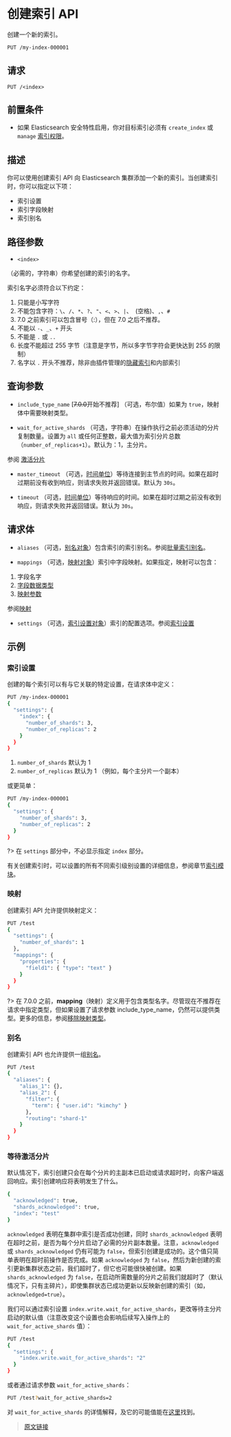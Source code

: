 # 创建索引 API

创建一个新的索引。

```bash
PUT /my-index-000001
```

## 请求

`PUT /<index>`

## 前置条件

- 如果 Elasticsearch 安全特性启用，你对目标索引必须有 `create_index` 或 `manage` [索引权限](/secure_the_elastic_statck/user_authorization/security_privileges?id=索引权限)。

## 描述

你可以使用创建索引 API 向 Elasticsearch 集群添加一个新的索引。当创建索引时，你可以指定以下项：

- 索引设置
- 索引字段映射
- 索引别名

## 路径参数

- `<index>`

（必需的，字符串）你希望创建的索引的名字。

索引名字必须符合以下约定：

1. 只能是小写字符
2. 不能包含字符：`\`、`/`、`*`、`?`、`"`、`<`、`>`、`|`、` `(空格)、`,`、`#`
3. 7.0 之前索引可以包含冒号（:），但在 7.0 之后不推荐。
4. 不能以 `-`、`_`、`+` 开头
5. 不能是 `.` 或 `..`
6. 长度不能超过 255 字节（注意是字节，所以多字节字符会更快达到 255 的限制）
7. 名字以 `.` 开头不推荐，除非由插件管理的[隐藏索引](/index_modules/index_modules)和内部索引

## 查询参数

- `include_type_name`
[~~7.0.0~~开始不推荐] （可选，布尔值）如果为 `true`，映射体中需要映射类型。

- `wait_for_active_shards`
（可选，字符串）在操作执行之前必须活动的分片复制数量。设置为 `all` 或任何正整数，最大值为索引分片总数（`number_of_replicas+1`）。默认为：1，主分片。

参阅 [激活分片](/rest_apis/document_apis/index?id=激活分片)

- `master_timeout`
（可选，[时间单位](/rest_apis/api_convention/common_options?id=时间单位)）等待连接到主节点的时间。如果在超时过期前没有收到响应，则请求失败并返回错误。默认为 `30s`。

- `timeout`
（可选，[时间单位](/rest_apis/api_convention/common_options?id=时间单位)）等待响应的时间。如果在超时过期之前没有收到响应，则请求失败并返回错误。默认为 `30s`。

## 请求体

- `aliases`
（可选，[别名对象](/rest_apis/index_apis/bulk_index_alias)）包含索引的索引别名。参阅[批量索引别名](/rest_apis/index_apis/bulk_index_alias)。

- `mappings`
（可选，[映射对象](/mapping/mapping)）索引中字段映射。如果指定，映射可以包含：

1. 字段名字
2. [字段数据类型](/mapping/field_data_types)
3. [映射参数](/mapping/mapping_parameters/mapping_parameters)

参阅[映射](/mapping/mapping)

- `settings`
（可选，[索引设置对象](/index_modules/index_modules?id=索引设置)）索引的配置选项。参阅[索引设置](/index_modules/index_modules?id=索引设置)

## 示例

### 索引设置

创建的每个索引可以有与它关联的特定设置，在请求体中定义：

```bash
PUT /my-index-000001
{
  "settings": {
    "index": {
      "number_of_shards": 3,  
      "number_of_replicas": 2
    }
  }
}
```

1. `number_of_shards` 默认为 1
2. `number_of_replicas` 默认为 1 （例如，每个主分片一个副本）

或更简单：

```bash
PUT /my-index-000001
{
  "settings": {
    "number_of_shards": 3,
    "number_of_replicas": 2
  }
}
```

?> 在 `settings` 部分中，不必显示指定 `index` 部分。

有关创建索引时，可以设置的所有不同索引级别设置的详细信息，参阅章节[索引模块](/index_modules/index_modules)。

### 映射

创建索引 API 允许提供映射定义：

```bash
PUT /test
{
  "settings": {
    "number_of_shards": 1
  },
  "mappings": {
    "properties": {
      "field1": { "type": "text" }
    }
  }
}
```

?> 在 7.0.0 之前，**mapping**（映射）定义用于包含类型名字。尽管现在不推荐在请求中指定类型，但如果设置了请求参数 include_type_name，仍然可以提供类型。更多的信息，参阅[移除映射类型](/mapping/removal_of_mapping_types)。

### 别名

创建索引 API 也允许提供一组[别名](/rest_apis/index_apis/bulk_index_alias)。

```bash
PUT /test
{
  "aliases": {
    "alias_1": {},
    "alias_2": {
      "filter": {
        "term": { "user.id": "kimchy" }
      },
      "routing": "shard-1"
    }
  }
}
```

### 等待激活分片

默认情况下，索引创建只会在每个分片的主副本已启动或请求超时时，向客户端返回响应。索引创建响应将表明发生了什么。

```bash
{
  "acknowledged": true,
  "shards_acknowledged": true,
  "index": "test"
}
```

`acknowledged` 表明在集群中索引是否成功创建，同时 `shards_acknowledged` 表明在超时之前，是否为每个分片启动了必需的分片副本数量。注意，`acknowledged` 或 `shards_acknowledged` 仍有可能为 `false`，但索引创建是成功的。这个值只简单表明在超时前操作是否完成。如果 `acknowledged` 为 `false`，然后为新创建的索引更新集群状态之前，我们超时了，但它也可能很快被创建。如果 `shards_acknowledged` 为 `false`，在启动所需数量的分片之前我们就超时了（默认情况下，只有主碎片），即使集群状态已成功更新以反映新创建的索引（如，`acknowledged=true`）。

我们可以通过索引设置 `index.write.wait_for_active_shards`，更改等待主分片启动的默认值（注意改变这个设置也会影响后续写入操作上的 `wait_for_active_shards` 值）：

```bash
PUT /test
{
  "settings": {
    "index.write.wait_for_active_shards": "2"
  }
}
```

或者通过请求参数 `wait_for_active_shards`：

```bash
PUT /test?wait_for_active_shards=2
```

对 `wait_for_active_shards` 的详情解释，及它的可能值能在[这里](/rest_apis/document_apis/index?id=激活分片)找到。

> [原文链接](https://www.elastic.co/guide/en/elasticsearch/reference/current/indices-create-index.html)
